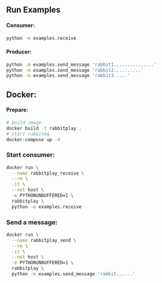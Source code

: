 ## Run Examples  

#### Consumer:  

```sh
python -m examples.receive
```  

#### Producer:  

```sh
python -m examples.send_message 'rabbit1...............'
python -m examples.send_message 'rabbit2..........'
python -m examples.send_message 'rabbit3.....'
```

## Docker:

#### Prepare:
```sh
# build image
docker build -t rabbitplay .
# start rabbitmq
docker-compose up -d
```

### Start consumer:
```sh
docker run \
  --name rabbitplay_receive \
  --rm \
  -it \
  --net host \
  -e PYTHONUNBUFFERED=1 \
  rabbitplay \
  python -m examples.receive
```

### Send a message:
```sh
docker run \
  --name rabbitplay_send \
  --rm \
  -it \
  --net host \
  -e PYTHONUNBUFFERED=1 \
  rabbitplay \
  python -m examples.send_message 'rabbit......'

```
